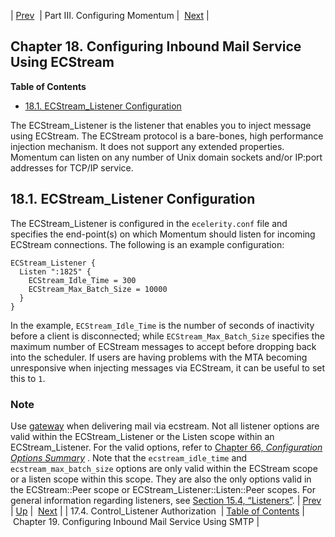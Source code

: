 | [Prev](control_authz)  | Part III. Configuring Momentum |  [Next](esmtp_listener) |
## Chapter 18. Configuring Inbound Mail Service Using ECStream
**Table of Contents**

* [18.1\. ECStream_Listener Configuration](ecstream_listener#ecstream_listener.config)

The ECStream_Listener is the listener that enables you to inject message using ECStream. The ECStream protocol is a bare-bones, high performance injection mechanism. It does not support any extended properties. Momentum can listen on any number of Unix domain sockets and/or IP:port addresses for TCP/IP service.
## 18.1. ECStream_Listener Configuration
The ECStream_Listener is configured in the `ecelerity.conf` file and specifies the end-point(s) on which Momentum should listen for incoming ECStream connections. The following is an example configuration:
```
ECStream_Listener {
  Listen ":1825" {
    ECStream_Idle_Time = 300
    ECStream_Max_Batch_Size = 10000
  }
}
```
In the example, `ECStream_Idle_Time` is the number of seconds of inactivity before a client is disconnected; while `ECStream_Max_Batch_Size` specifies the maximum number of ECStream messages to accept before dropping back into the scheduler. If users are having problems with the MTA becoming unresponsive when injecting messages via ECStream, it can be useful to set this to `1`.
### Note
Use [gateway](conf.ref.gateway "gateway") when delivering mail via ecstream.
Not all listener options are valid within the ECStream_Listener or the Listen scope within an ECStream_Listener. For the valid options, refer to [Chapter 66, *Configuration Options Summary*](config.options.summary "Chapter 66. Configuration Options Summary") .
Note that the `ecstream_idle_time` and `ecstream_max_batch_size` options are only valid within the ECStream scope or a listen scope within this scope. They are also the only options valid in the ECStream::Peer scope or ECStream_Listener::Listen::Peer scopes.
For general information regarding listeners, see [Section 15.4, “Listeners”](listeners "15.4. Listeners").
| [Prev](control_authz)  | [Up](p.configuration) |  [Next](esmtp_listener) |
| 17.4. Control_Listener Authorization  | [Table of Contents](index) |  Chapter 19. Configuring Inbound Mail Service Using SMTP |
